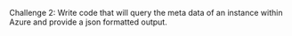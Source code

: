 Challenge 2: Write code that will query the meta data of an instance within  Azure and provide a json formatted output. 
